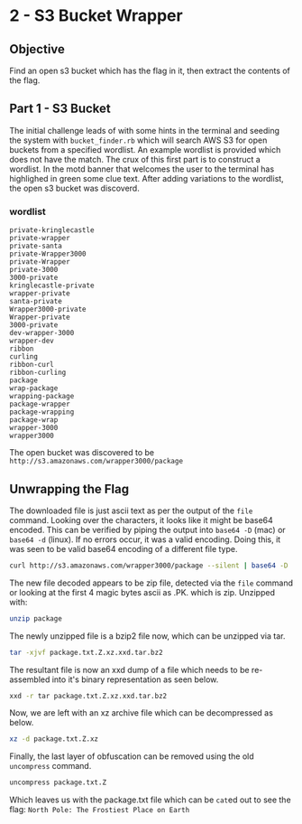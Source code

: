 # 2 - S3 Bucket Wrapper
## Objective
Find an open s3 bucket which has the flag in it, then extract the contents of the flag.

## Part 1 - S3 Bucket
The initial challenge leads of with some hints in the terminal and seeding the system with `bucket_finder.rb` which will search AWS S3 for open buckets from a specified wordlist. An example wordlist is provided which does not have the match. The crux of this first part is to construct a wordlist. In the motd banner that welcomes the user to the terminal has highlighed in green some clue text. After adding variations to the wordlist, the open s3 bucket was discoverd.

### wordlist
```
private-kringlecastle
private-wrapper
private-santa
private-Wrapper3000
private-Wrapper
private-3000
3000-private
kringlecastle-private
wrapper-private
santa-private
Wrapper3000-private
Wrapper-private
3000-private
dev-wrapper-3000
wrapper-dev
ribbon
curling
ribbon-curl
ribbon-curling
package
wrap-package
wrapping-package
package-wrapper
package-wrapping
package-wrap
wrapper-3000
wrapper3000
```

The open bucket was discovered to be `http://s3.amazonaws.com/wrapper3000/package`

## Unwrapping the Flag
The downloaded file is just ascii text as per the output of the `file` command. Looking over the characters, it looks like it might be base64 encoded. This can be verified by piping the output into `base64 -D` (mac) or `base64 -d` (linux). If no errors occur, it was a valid encoding. Doing this, it was seen to be valid base64 encoding of a different file type.

```bash
curl http://s3.amazonaws.com/wrapper3000/package --silent | base64 -D | tee package
```

The new file decoded appears to be zip file, detected via the `file` command or looking at the first 4 magic bytes ascii as .PK. which is zip. Unzipped with:

```bash
unzip package
```

The newly unzipped file is a bzip2 file now, which can be unzipped via tar.
```bash
tar -xjvf package.txt.Z.xz.xxd.tar.bz2
```

The resultant file is now an xxd dump of a file which needs to be re-assembled into it's binary representation as seen below.
```bash
xxd -r tar package.txt.Z.xz.xxd.tar.bz2
```

Now, we are left with an xz archive file which can be decompressed as below.
```bash
xz -d package.txt.Z.xz
```

Finally, the last layer of obfuscation can be removed using the old `uncompress` command.
```bash
uncompress package.txt.Z
```

Which leaves us with the package.txt file which can be `cat`ed out to see the flag:
`North Pole: The Frostiest Place on Earth`
